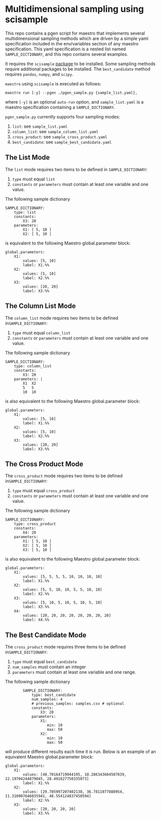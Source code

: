 # Multidimensional sampling using scisample

This repo contains a pgen script for maestro that implements several
multidimensional sampling methods which are driven by a simple yaml
specification included in the env/variables section of any maestro
specification. This yaml specification is a nested list named
`SAMPLE_DICTIONARY`, and this repo contains several examples. 

It requires the `scisample` [package](https://github.com/LLNL/scisample) 
to be installed. Some sampling methods require additional packages to
be installed. The `best_candidate` method requires `pandas`, `numpy`, and
`scipy`. 

`maestro` using `scisample` is executed as follows:
 
```
maestro run [-y] --pgen ./pgen_sample.py {sample_list.yaml},
```

where `[-y]` is an optional `auto-run` option, and `sample_list.yaml` is a maestro specification containing a `SAMPLE_DICTIONARY`.  

`pgen_sample.py` currently supports four sampling modes:

1. `list`: see `sample_list.yaml`
1. `column_list`: see `sample_column_list.yaml`
1. `cross_product`: see `sample_cross_product.yaml`
1. `best_candidate`: see `sample_best_candidate.yaml`

## The List Mode

The `list` mode requires two items to be defined
in `SAMPLE_DICTIONARY`:

1. `type` must equal `list`
2. `constants` or `parameters` must contain at least one variable
and one value.

The following sample dictionary

```
SAMPLE_DICTIONARY:
    type: list
    constants:
        X3: 20
    parameters:
        X1: [ 5, 10 ]
        X2: [ 5, 10 ]
```
is equivalent to the following Maestro global.parameter block:

```
global.parameters:
    X1:
        values: [5, 10]
        label: X1.%%
    X2:
        values: [5, 10]
        label: X2.%%
    X3:
        values: [20, 20]
        label: X3.%%

```

## The Column List Mode

The `column_list` mode requires two items to be defined
in`SAMPLE_DICTIONARY`:

1. `type` must equal `column_list`
2. `constants` or `parameters` must contain at least one variable
and one value.

The following sample dictionary

```
SAMPLE_DICTIONARY:
    type: column_list
    constants:
        X3: 20
    parameters: |
        X1  X2
        5   5
        10  10
```
is also equivalent to the following Maestro global.parameter block:

```
global.parameters:
    X1:
        values: [5, 10]
        label: X1.%%
    X2:
        values: [5, 10]
        label: X2.%%
    X3:
        values: [20, 20]
        label: X3.%%

```

## The Cross Product Mode

The `cross_product` mode requires two items to be defined
in`SAMPLE_DICTIONARY`:

1. `type` must equal `cross_product`
2. `constants` or `parameters` must contain at least one variable
and one value.

The following sample dictionary

```
SAMPLE_DICTIONARY:
    type: cross_product
    constants:
        X4: 20
    parameters:
        X1: [ 5, 10 ]
        X2: [ 5, 10 ]
        X3: [ 5, 10 ]
```
is also equivalent to the following Maestro global.parameter block:

```
global.parameters:
    X1:
        values: [5, 5, 5, 5, 10, 10, 10, 10]
        label: X1.%%
    X2:
        values: [5, 5, 10, 10, 5, 5, 10, 10]
        label: X2.%%
    X3:
        values: [5, 10, 5, 10, 5, 10, 5, 10]
        label: X3.%%
    X4:
        values: [20, 20, 20, 20, 20, 20, 20, 20]
        label: X4.%%

```


## The Best Candidate Mode

The `cross_product` mode requires three items to be defined
in`SAMPLE_DICTIONARY`:

1. `type` must equal `best_candidate`
1. `num_samples` must contain an integer
2. `parameters` must contain at least one variable
and one range.

The following sample dictionary

```
        SAMPLE_DICTIONARY:
            type: best_candidate
            num_samples: 4
            # previous_samples: samples.csv # optional
            constants:
                X3: 20
            parameters:
                X1:
                   min: 10
                   max: 50
                X2:
                   min: 10
                   max: 50
```
will produce different results each time it is run. Below is an example of an equivalent Maestro global.parameter block:

```
global.parameters:
    X1:
        values: [48.70164719044195, 10.286343604507039, 22.19704244879045, 28.491627750335073]
        label: X1.%%
    X2:
        values: [29.705997207402138, 36.7811077888954, 11.310907646035941, 48.554124837450594]
        label: X2.%%
    X3:
        values: [20, 20, 20, 20]
        label: X3.%%

```
